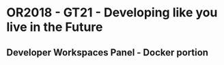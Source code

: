 # OR2018 - GT21 - Developing like you live in the Future
## Developer Workspaces Panel - Docker portion
